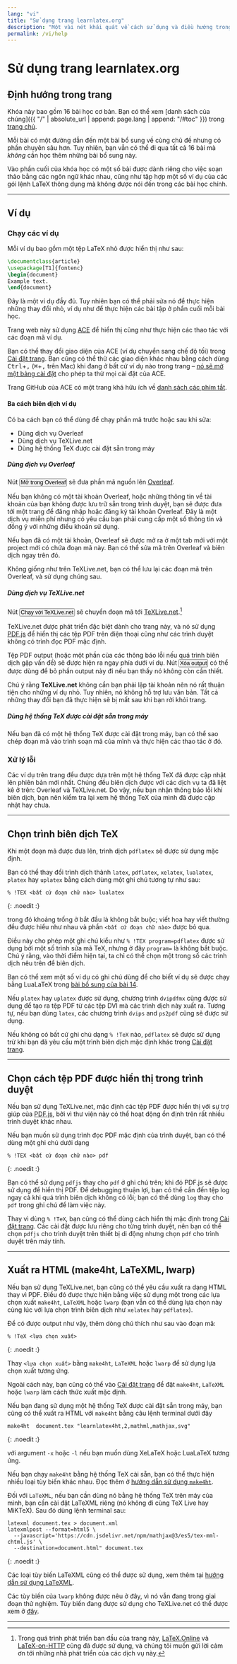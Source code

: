 ```yaml
---
lang: "vi"
title: "Sử dụng trang learnlatex.org"
description: "Một vài nét khái quát về cách sử dụng và điều hướng trong hệ thống các bài trong trang learnlatex.org."
permalink: /vi/help
---
```

<script>
  function acesettings() {
      editors['pre0'].execCommand("showSettingsMenu");
  }
</script>


# Sử dụng trang learnlatex.org

## Định hướng trong trang

Khóa này bao gồm 16 bài học cơ bản. Bạn có thể xem [danh sách của chúng]({{ "/" | absolute_url | append: page.lang | append: "/#toc" }})
trong [trang chủ](./).

Mỗi bài có một đường dẫn đến một bài bổ sung về cùng chủ đề nhưng có phần chuyên
sâu hơn. Tuy nhiên, bạn vẫn có thể đi qua tất cả 16 bài mà _không_ cần học thêm
những bài bổ sung này.

Vào phần cuối của khóa học có một số bài được dành riêng cho việc soạn thảo
bằng các ngôn ngữ khác nhau, cũng như tập hợp một số ví dụ của các gói lệnh
LaTeX thông dụng mà không được nói đến trong các bài học chính.

---

## Ví dụ

### Chạy các ví dụ

Mỗi ví dụ bao gồm một tệp LaTeX nhỏ được hiển thị như sau:

```latex
\documentclass{article}
\usepackage[T1]{fontenc}
\begin{document}
Example text.
\end{document}
```

Đây là một ví dụ đầy đủ. Tuy nhiên bạn có thể phải sửa nó để thực hiện những
thay đổi nhỏ, ví dụ như để thực hiện các bài tập ở phần cuối mỗi bài học.

Trang web này sử dụng [ACE](https://ace.c9.io) để hiển thị cũng như thực hiện
các thao tác với các đoạn mã ví dụ.

Bạn có thể thay đổi giao diện của ACE (ví dụ chuyển sang chế độ tối) trong
[Cài đặt trang](settings). Bạn cũng có thể thử các giao diện khác nhau bằng cách
dùng <kbd>Ctrl</kbd>+<kbd>,</kbd> (<kbd>⌘</kbd>+<kbd>,</kbd> trên Mac) khi đang
ở bất cứ ví dụ nào trong trang &ndash; [nó sẽ mở một bảng cài đặt](javascript:acesettings())
cho phép ta thử mọi cài đặt của ACE.

Trang GitHub của ACE có một trang khá hữu ích về
[danh sách các phím tắt](https://github.com/ajaxorg/ace/wiki/Default-Keyboard-Shortcuts).

#### Ba cách biên dịch ví dụ

Có ba cách bạn có thể dùng để chạy phần mã trước hoặc sau khi sửa:

* Dùng dịch vụ Overleaf
* Dùng dịch vụ TeXLive.net
* Dùng hệ thống TeX được cài đặt sẵn trong máy

##### Dùng dịch vụ Overleaf

Nút <button style="padding:0 1px;font-size:90%">Mở trong Overleaf</button> sẽ
đưa phần mã nguồn lên [Overleaf](https://www.overleaf.com/about).

Nếu bạn không có một tài khoản Overleaf, hoặc những thông tin về tài khoản
của bạn không được lưu trữ sẵn trong trình duyệt, bạn sẽ được đưa tới một
trang để đăng nhập hoặc đăng ký tài khoản Overleaf. Đây là một dịch vụ miễn
phí nhưng có yêu cầu bạn phải cung cấp một số thông tin và đồng ý với những
điều khoản sử dụng.

Nếu bạn đã có một tài khoản, Overleaf sẽ được mở ra ở một tab mới với một
project mới có chứa đoạn mã này. Bạn có thể sửa mã trên Overleaf và biên dịch
ngay trên đó.

Không giống như trên TeXLive.net, bạn có thể lưu lại các đoạn mã trên Overleaf,
và sử dụng chúng sau.

##### Dùng dịch vụ TeXLive.net

Nút <button style="padding:0 1px;font-size:90%">Chạy với TeXLive.net</button>
sẽ chuyển đoạn mã tới [TeXLive.net](https://texlive.net).[^1]

TeXLive.net được phát triển đặc biệt dành cho trang này, và nó sử dụng
[PDF.js](https://mozilla.github.io/pdf.js) để hiển thị các tệp PDF trên
điện thoại cũng như các trình duyệt không có trình đọc PDF mặc định.

Tệp PDF output (hoặc một phần của các thông báo lỗi nếu quá trình biên dịch
gặp vấn đề) sẽ được hiện ra ngay phía dưới ví dụ. Nút
<button style="padding:0 1px;font-size:90%">Xóa output</button> có thể được
dùng để bỏ phần output này đi nếu bạn thấy nó không còn cần thiết.

Chú ý rằng **TeXLive.net** không cần bạn phải lập tài khoản nên nó rất thuận
tiện cho những ví dụ nhỏ. Tuy nhiên, nó không hỗ trợ lưu văn bản. Tất cả những
thay đổi bạn đã thực hiện sẽ bị mất sau khi bạn rời khỏi trang.

##### Dùng hệ thống TeX được cài đặt sẵn trong máy

Nếu bạn đã có một hệ thống TeX được cài đặt trong máy, bạn có thể sao chép
đoạn mã vào trình soạn mã của mình và thực hiện các thao tác ở đó.

### Xử lý lỗi

Các ví dụ trên trang đều được dựa trên một hệ thống TeX đã được cập nhật lên
phiên bản mới nhất. Chúng đều biên dịch được với các dịch vụ ta đã liệt kê ở
trên: Overleaf và TeXLive.net. Do vậy, nếu bạn nhận thông báo lỗi khi biên dịch,
bạn nên kiểm tra lại xem hệ thống TeX của mình đã được cập nhật hay chưa.

---

## Chọn trình biên dịch TeX

Khi một đoạn mã được đưa lên, trình dịch `pdflatex`
sẽ được sử dụng mặc định.

Bạn có thể thay đổi trình dịch thành `latex`, `pdflatex`, `xelatex`,
`lualatex`, `platex` hay `uplatex` bằng cách dùng một ghi chú tương tự như sau:

```
% !TEX <bất cứ đoạn chữ nào> lualatex
```
{: .noedit :}

trong đó khoảng trống ở bắt đầu là không bắt buộc; viết hoa hay viết thường đều
được hiểu như nhau và phần `<bất cứ đoạn chữ nào>` được bỏ qua.

Điều này cho phép một ghi chú kiểu như `% !TEX program=pdflatex` được sử dụng
bởi một số trình sửa mã TeX, nhưng ở đây `program=` là không bắt buộc. Chú ý rằng,
vào thời điểm hiện tại, ta chỉ có thể chọn một trong số các trình dịch nêu trên
để biên dịch.

Bạn có thể xem một số ví dụ có ghi chú dùng để cho biết ví dụ sẽ được chạy bằng 
LuaLaTeX trong [bài bổ sung của bài 14](more-14).

Nếu `platex` hay `uplatex` được sử dụng, chương trình `dvipdfmx` cũng được sử dụng
để tạo ra tệp PDF từ các tệp DVI mà các trình dịch này xuất ra. Tương tự, nếu
bạn dùng `latex`, các chương trình `dvips` and `ps2pdf` cũng sẽ được sử dụng.

Nếu không có bất cứ ghi chú dạng `% !TeX` nào, `pdflatex` sẽ được sử dụng trừ
khi bạn đã yêu cầu một trình biên dịch mặc định khác trong [Cài đặt trang](settings).

---

## Chọn cách tệp PDF được hiển thị trong trình duyệt

Nếu bạn sử dụng TeXLive.net, mặc định các tệp PDF được hiển thị với sự
trợ giúp của [PDF.js](https://mozilla.github.io/pdf.js), bởi vì thư viện này có
thể hoạt động ổn định trên rất nhiều trình duyệt khác nhau.

Nếu bạn muốn sử dụng trình đọc PDF mặc định của trình duyệt, bạn có thể dùng một
ghi chú dưới dạng

```
% !TEX <bất cứ đoạn chữ nào> pdf
```
{: .noedit :}

Bạn có thể sử dụng `pdfjs` thay cho `pdf` ở ghi chú trên; khi đó PDF.js sẽ được
sử dụng để hiển thị PDF. Để debugging thuận lợi, bạn có thể cần đến tệp log ngay
cả khi quá trình biên dịch không có lỗi; bạn có thể dùng `log` thay cho `pdf`
trong ghi chú để làm việc này.

Thay vì dùng `% !TeX`, bạn cũng có thể dùng cách hiển thị mặc định trong
[Cài đặt trang](settings). Các cài đặt được lưu riêng cho từng trình duyệt, nên
bạn có thể chọn `pdfjs` cho trình duyệt trên thiết bị di động nhưng chọn `pdf`
cho trình duyệt trên máy tính.

---

## Xuất ra HTML (make4ht, LaTeXML, lwarp)

Nếu bạn sử dụng TeXLive.net, bạn cũng có thể yêu cầu xuất ra dạng HTML thay vì
PDF. Điều đó được thực hiện bằng việc sử dụng một trong các lựa chọn xuất
`make4ht`, `LaTeXML` hoặc `lwarp` (bạn vẫn có thể dùng lựa chọn này cùng lúc với
lựa chọn trình biên dịch như `xelatex` hay `pdflatex`).

Để có được output như vậy, thêm dòng chú thích như sau vào đoạn mã:

```
% !TeX <lựa chọn xuất>
```
{: .noedit :}

Thay `<lựa chọn xuất>` bằng `make4ht`, `LaTeXML` hoặc `lwarp` để sử dụng lựa
chọn xuất tương ứng.

Ngoài cách này, bạn cũng có thể vào [Cài đặt trang](settings) để đặt `make4ht`,
`LaTeXML` hoặc `lwarp` làm cách thức xuất mặc định.

Nếu bạn đang sử dụng một hệ thống TeX được cài đặt sẵn trong máy, bạn cũng có
thể xuất ra HTML với `make4ht` bằng câu lệnh terminal dưới đây

```
make4ht  document.tex "learnlatex4ht,2,mathml,mathjax,svg"
```
{: .noedit :}

với argument `-x` hoặc `-l` nếu bạn muốn dùng XeLaTeX hoặc LuaLaTeX tương ứng.

Nếu bạn chạy `make4ht` bằng hệ thống TeX cài sẵn, bạn có thể thực hiện nhiều loại
tùy biến khác nhau. Đọc thêm ở
[hướng dẫn sử dụng `make4ht`](https://texdoc.org/pkg/make4ht).

Đối với `LaTeXML`, nếu bạn cần dùng nó bằng hệ thống TeX trên máy của mình, bạn
cần cài đặt LaTeXML riêng (nó không đi cùng TeX Live hay MiKTeX). Sau đó dùng
lệnh terminal sau:

```
latexml document.tex > document.xml
latexmlpost --format=html5 \
  --javascript='https://cdn.jsdelivr.net/npm/mathjax@3/es5/tex-mml-chtml.js' \
  --destination=document.html" document.tex
```
{: .noedit :}

Các loại tùy biến LaTeXML cũng có thể được sử dụng, xem thêm tại
[hướng dẫn sử dụng LaTeXML](https://dlmf.nist.gov/LaTeXML/manual/).

Các tùy biến của `lwarp` không được nêu ở đây, vì nó vẫn đang trong giai đoạn
thử nghiệm. Tùy biến đang được sử dụng cho TeXLive.net có thể được xem ở
[đây](https://github.com/davidcarlisle/latexcgi/blob/main/lwarp/latexcgilwarp).

---

[^1]: Trong quá trình phát triển ban đầu của trang này,
      [LaTeX.Online](https://latexonline.cc/) và
      [LaTeX-on-HTTP](https://github.com/YtoTech/latex-on-http) cũng đã được sử
      dụng, và chúng tôi muốn gửi lời cảm ơn tới những nhà phát triển của các dịch
      vụ này.
